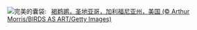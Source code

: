 ![](https://www.bing.com/th?id=OHR.PelicanPortrait_ZH-CN1928504597_UHD.jpg&w=1000)完美的囊袋:&nbsp;&ensp;[褐鹈鹕，圣地亚哥，加利福尼亚州，美国 (© Arthur Morris/BIRDS AS ART/Getty Images)](https://www.bing.com/th?id=OHR.PelicanPortrait_ZH-CN1928504597_UHD.jpg)
<br><br/>
